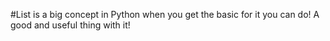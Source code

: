  #List
is a big concept in Python when you get the basic for it you can do!
A good and useful thing with it!                    
              
